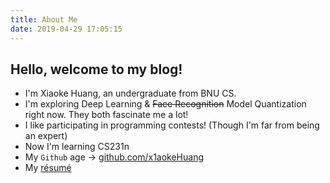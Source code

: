 ```yaml
---
title: About Me
date: 2019-04-29 17:05:15
---
```


## Hello, welcome to my blog!

- I'm Xiaoke Huang, an undergraduate from BNU CS.
- I'm exploring Deep Learning & ~~Face Recognition~~ Model Quantization right now. They both fascinate me a lot!
- I like participating in programming contests! (Though I'm far from being an expert)
- Now I'm learning CS231n
- My `Github` age -> [github.com/x1aokeHuang](https://github.com/x1aokeHuang)
- My [résumé](/uploads/黄小可-北京师范大学.pdf)
